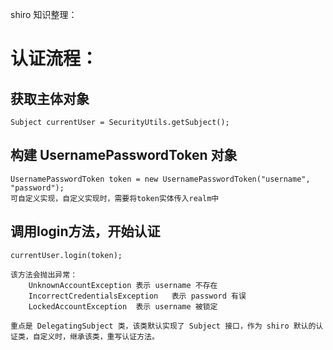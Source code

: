
shiro 知识整理：

# 认证流程：

## 获取主体对象
	Subject currentUser = SecurityUtils.getSubject();

## 构建 UsernamePasswordToken 对象
	UsernamePasswordToken token = new UsernamePasswordToken("username", "password");
	可自定义实现，自定义实现时，需要将token实体传入realm中
	
## 调用login方法，开始认证
	currentUser.login(token);
	
	该方法会抛出异常：
		UnknownAccountException	表示 username 不存在
		IncorrectCredentialsException	表示 password 有误
		LockedAccountException	表示 username 被锁定
	
	重点是 DelegatingSubject 类，该类默认实现了 Subject 接口，作为 shiro 默认的认证类，自定义时，继承该类，重写认证方法。
